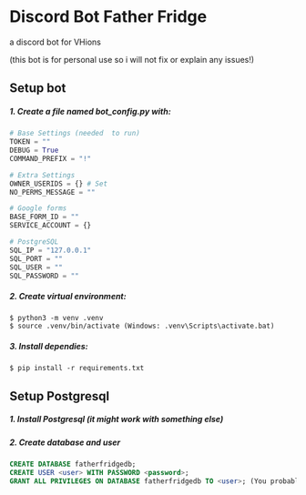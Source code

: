 # Discord Bot Father Fridge
 a discord bot for VHions

(this bot is for personal use so i will not fix or explain any issues!)



## Setup bot
##### 1. Create a file named bot_config.py with:
   ```python
   # Base Settings (needed  to run)
   TOKEN = ""
   DEBUG = True 
   COMMAND_PREFIX = "!" 
   
   # Extra Settings 
   OWNER_USERIDS = {} # Set
   NO_PERMS_MESSAGE = ""
   
   # Google forms
   BASE_FORM_ID = ""
   SERVICE_ACCOUNT = {}
   
   # PostgreSQL
   SQL_IP = "127.0.0.1"
   SQL_PORT = ""
   SQL_USER = ""
   SQL_PASSWORD = ""
   ```

##### 2. Create virtual environment:
   ```
   $ python3 -m venv .venv
   $ source .venv/bin/activate (Windows: .venv\Scripts\activate.bat)
   ```

##### 3. Install dependies:
   ```
   $ pip install -r requirements.txt
   ```


## Setup Postgresql
##### 1. Install Postgresql (it might work with something else)
##### 2. Create database and user
```sql
CREATE DATABASE fatherfridgedb;
CREATE USER <user> WITH PASSWORD <password>;
GRANT ALL PRIVILEGES ON DATABASE fatherfridgedb TO <user>; (You probably dont want to give the bot all privileges)

```
